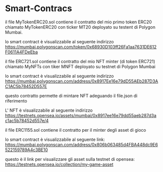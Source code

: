 # Smart-Contracs

il file MyTokenERC20.sol contiene il contratto del mio primo token ERC20 chiamato MyTokenERC20 con ticker MT20 deployato su testent di Polygon Mumbai.

lo smart contract è visualizzabile al seguente indirizzo https://mumbai.polygonscan.com/token/0x68930D103ff26Fa1aa7631DE612F0611A4FDeEba

il file ERC721.sol contiene il contratto del mio NFT minter (di token ERC721) chiamato MyNFTs con tiker MNFT deployato su testnet di Polygon Mumbai

lo smart contract è visualizzabile al seguente indirizzo https://mumbai.polygonscan.com/address/0x8917Ee16e79dD55AEb287D3AC1AC5b78452D557E

questo contratto permette di mintare NFT adeguando il file.json di riferimento

L' NFT è visualizzabile al seguente indirizzo https://testnets.opensea.io/assets/mumbai/0x8917ee16e79dd55aeb287d3ac1ac5b78452d557e/4

il file ERC1155.sol contiene il contratto per il minter degli asset di gioco

lo smart contract è visualizzabile al seguente link: https://mumbai.polygonscan.com/address/0x806b063485d4FBA448dc9E6522159789A4c3BE10

questo è il link per visualizzare gli asset sulla testnet di opensea: https://testnets.opensea.io/collection/my-game-asset
